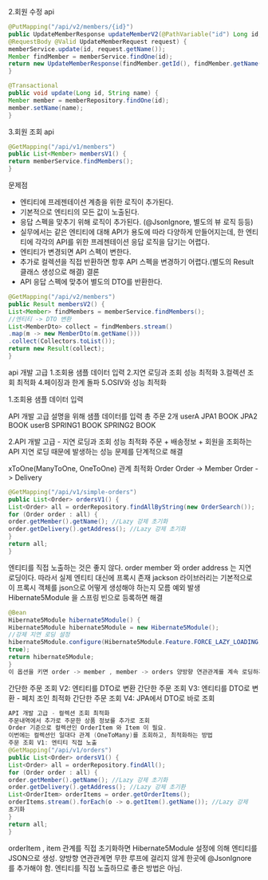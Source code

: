2.회원 수정 api

```java
@PutMapping("/api/v2/members/{id}")
public UpdateMemberResponse updateMemberV2(@PathVariable("id") Long id,
@RequestBody @Valid UpdateMemberRequest request) {
memberService.update(id, request.getName());
Member findMember = memberService.findOne(id);
return new UpdateMemberResponse(findMember.getId(), findMember.getName());
}
```

```java
@Transactional
public void update(Long id, String name) {
Member member = memberRepository.findOne(id);
member.setName(name);
}
```

3.회원 조회 api

```java
@GetMapping("/api/v1/members")
public List<Member> membersV1() {
return memberService.findMembers();
}
```

문제점

- 엔티티에 프레젠테이션 계층을 위한 로직이 추가된다.
- 기본적으로 엔티티의 모든 값이 노출된다.
- 응답 스펙을 맞추기 위해 로직이 추가된다. (@JsonIgnore, 별도의 뷰 로직 등등)
- 실무에서는 같은 엔티티에 대해 API가 용도에 따라 다양하게 만들어지는데, 한 엔티티에 각각의 API를 위한 프레젠테이션 응답 로직을 담기는 어렵다.
- 엔티티가 변경되면 API 스펙이 변한다.
- 추가로 컬렉션을 직접 반환하면 항후 API 스펙을 변경하기 어렵다.(별도의 Result 클래스
생성으로 해결)
결론
- API 응답 스펙에 맞추어 별도의 DTO를 반환한다.

```java
@GetMapping("/api/v2/members")
public Result membersV2() {
List<Member> findMembers = memberService.findMembers();
//엔티티 -> DTO 변환
List<MemberDto> collect = findMembers.stream()
.map(m -> new MemberDto(m.getName()))
.collect(Collectors.toList());
return new Result(collect);
}
```

api 개발 고급
1.조회용 샘플 데이터 입력
2.지연 로딩과 조회 성능 최적화
3.컬렉션 조회 최적화
4.페이징과 한계 돌파
5.OSIV와 성능 최적화

1.조회용 샘플 데이터 입력

API 개발 고급 설명을 위해 샘플 데이터를 입력
총 주문 2개
userA
JPA1 BOOK
JPA2 BOOK
userB
SPRING1 BOOK
SPRING2 BOOK

2.API 개발 고급 - 지연 로딩과 조회 성능 최적화
주문 + 배송정보 + 회원을 조회하는 API
지연 로딩 때문에 발생하는 성능 문제를 단계적으로 해결

xToOne(ManyToOne, OneToOne) 관계 최적화
Order
Order -> Member
Order -> Delivery

```java
@GetMapping("/api/v1/simple-orders")
public List<Order> ordersV1() {
List<Order> all = orderRepository.findAllByString(new OrderSearch());
for (Order order : all) {
order.getMember().getName(); //Lazy 강제 초기화
order.getDelivery().getAddress(); //Lazy 강제 초기화
}
return all;
}
```

엔티티를 직접 노출하는 것은 좋지 않다.
order member 와 order address 는 지연 로딩이다. 따라서 실제 엔티티 대신에 프록시 존재
jackson 라이브러리는 기본적으로 이 프록시 객체를 json으로 어떻게 생성해야 하는지 모름 예외 발생
Hibernate5Module 을 스프링 빈으로 등록하면 해결

```java
@Bean
Hibernate5Module hibernate5Module() {
Hibernate5Module hibernate5Module = new Hibernate5Module();
//강제 지연 로딩 설정
hibernate5Module.configure(Hibernate5Module.Feature.FORCE_LAZY_LOADING,
true);
return hibernate5Module;
}
이 옵션을 키면 order -> member , member -> orders 양방향 연관관계를 계속 로딩하게 된다. 따라서 @JsonIgnore 옵션을 한곳에 주어야 한다
```

간단한 주문 조회 V2: 엔티티를 DTO로 변환
간단한 주문 조회 V3: 엔티티를 DTO로 변환 - 페치 조인 최적화
간단한 주문 조회 V4: JPA에서 DTO로 바로 조회

```java
API 개발 고급 - 컬렉션 조회 최적화
주문내역에서 추가로 주문한 상품 정보를 추가로 조회
Order 기준으로 컬렉션인 OrderItem 와 Item 이 필요.
이번에는 컬렉션인 일대다 관계 (OneToMany)를 조회하고, 최적화하는 방법
주문 조회 V1: 엔티티 직접 노출
@GetMapping("/api/v1/orders")
public List<Order> ordersV1() {
List<Order> all = orderRepository.findAll();
for (Order order : all) {
order.getMember().getName(); //Lazy 강제 초기화
order.getDelivery().getAddress(); //Lazy 강제 초기환
List<OrderItem> orderItems = order.getOrderItems();
orderItems.stream().forEach(o -> o.getItem().getName()); //Lazy 강제
초기화
}
return all;
}
```

orderItem , item 관계를 직접 초기화하면 Hibernate5Module 설정에 의해 엔티티를 JSON으로 생성.
양방향 연관관계면 무한 루프에 걸리지 않게 한곳에 @JsonIgnore 를 추가해야 함.
엔티티를 직접 노출하므로 좋은 방법은 아님.
